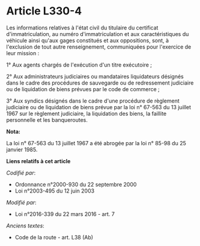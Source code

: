 # Article L330-4

Les informations relatives à l'état civil du titulaire du certificat d'immatriculation, au numéro d'immatriculation et aux
caractéristiques du véhicule ainsi qu'aux gages constitués et aux oppositions, sont, à l'exclusion de tout autre
renseignement, communiquées pour l'exercice de leur mission :

1° Aux agents chargés de l'exécution d'un titre exécutoire ;

2° Aux administrateurs judiciaires ou mandataires liquidateurs désignés dans le cadre des procédures de sauvegarde ou de
redressement judiciaire ou de liquidation de biens prévues par le code de commerce ;

3° Aux syndics désignés dans le cadre d'une procédure de règlement judiciaire ou de liquidation de biens prévue par la loi n°
67-563 du 13 juillet 1967 sur le règlement judiciaire, la liquidation des biens, la faillite personnelle et les banqueroutes.

**Nota:**

La loi n° 67-563 du 13 juillet 1967 a été abrogée par la loi n° 85-98 du 25 janvier 1985.

**Liens relatifs à cet article**

_Codifié par_:

  - Ordonnance n°2000-930 du 22 septembre 2000
  - Loi n°2003-495 du 12 juin 2003

_Modifié par_:

  - Loi n°2016-339 du 22 mars 2016 - art. 7

_Anciens textes_:

  - Code de la route - art. L38 (Ab)
